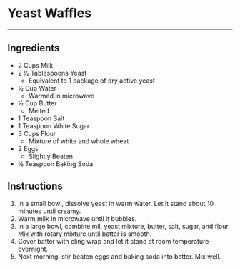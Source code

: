 # Yeast Waffles
---
## Ingredients
- 2 Cups Milk
- 2 ½ Tablespoons Yeast
  - Equivalent to 1 package of dry active yeast
- ½ Cup Water
  - Warmed in microwave
- ½ Cup Butter
  - Melted
- 1 Teaspoon Salt
- 1 Teaspoon White Sugar
- 3 Cups Flour
  - Mixture of white and whole wheat
- 2 Eggs
  - Slightly Beaten
- ½ Teaspoon Baking Soda

## Instructions
1. In a small bowl, dissolve yeast in warm water. Let it stand about 10 minutes until creamy.
2. Warm milk in microwave until it bubbles.
3. In a large bowl, combine mil, yeast mixture, butter, salt, sugar, and flour. Mix with rotary mixture until batter is smooth.
4. Cover batter with cling wrap and let it stand at room temperature overnight.
5. Next morning: stir beaten eggs and baking soda into batter. Mix well.
